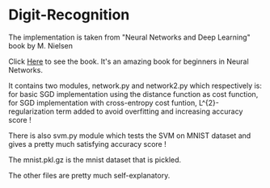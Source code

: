 # Digit-Recognition

The implementation is taken from "Neural Networks and Deep Learning" book by M. Nielsen 

Click [Here](http://neuralnetworksanddeeplearning.com/chap3.html#other_techniques) to see the book. It's an amazing book for beginners in Neural Networks.

It contains two modules, network.py and network2.py which respectively is:
for basic SGD implementation using the distance function as cost function, 
for SGD implementation with cross-entropy cost funtion, L^{2}-regularization term added to avoid overfitting and increasing accuracy score !

There is also svm.py module which tests the SVM on MNIST dataset and gives a pretty much satisfying accuracy score ! 

The mnist.pkl.gz is the mnist dataset that is pickled.

The other files are pretty much self-explanatory.
